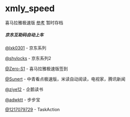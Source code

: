 # xmly_speed
喜马拉雅极速版
[参考](https://github.com/Zero-S1/xmly_speed/blob/master/xmly_speed.md)      暂时存档



##### 京东互助码自动上车

[@lxk0301](https://github.com/LXK9301/jd_scripts/tree/master) - 京东系列

[@shylocks](https://github.com/shylocks/loon) - 京东系列2

[@Zero-S1](https://github.com/Zero-S1/xmly_speed) - 喜马拉雅极速版签到

[@Sunert](https://github.com/Sunert/Scripts) - 中青看点极速版，米读自动阅读，电视家，腾讯新闻

[@ziye12](https://github.com/ziye12/JavaScript) - 企鹅读书

[@adwktt](https://github.com/adwktt/adwktt) - 步步宝
         
[@1217079729](https://github.com/1217079729/TaskAction) - TaskAction

